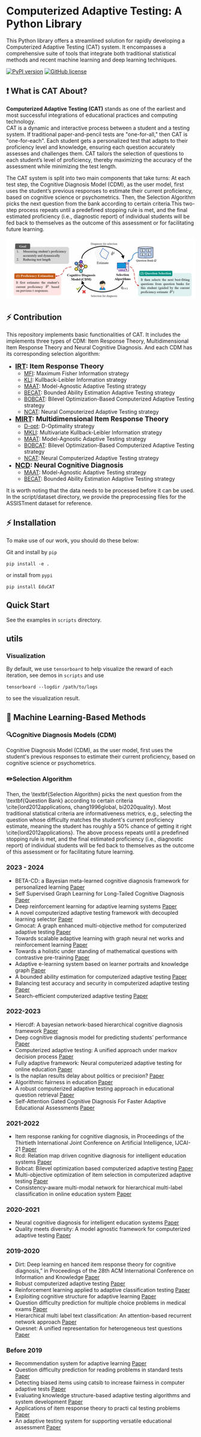 # Computerized Adaptive Testing: A Python Library
<!-- **<font size=5>Computerized Adaptive Testing Package, including the following models and strategies.</font>** -->
This Python library offers a streamlined solution for rapidly developing a Computerized Adaptive Testing (CAT) system. It encompasses a comprehensive suite of tools that integrate both traditional statistical methods and recent machine learning and deep learning techniques.

[![PyPI version](https://img.shields.io/pypi/v/EduCAT.svg)](https://pypi.org/project/EduCAT/)
[![GitHub license](https://img.shields.io/github/license/bigdata-ustc/EduCAT.svg)](https://github.com/bigdata-ustc/EduCAT/blob/main/LICENSE)  

## ❗ What is CAT About?

**Computerized Adaptive Testing (CAT)** stands as one of the earliest and most successful integrations of educational practices and computing technology.  
CAT is a dynamic and interactive process between a student and a testing system. If traditional paper-and-pencil tests are "one-for-all," then CAT is "one-for-each". Each student gets a personalized test that adapts to their proficiency level and knowledge, ensuring each question accurately assesses and challenges them. CAT tailors the selection of questions to each student’s level of proficiency, thereby maximizing the accuracy of the assessment while minimizing the test length. 


The CAT system is split into two main components that take turns: At each test step, the Cognitive Diagnosis Model (CDM), as the user model, first uses the student’s previous  responses to estimate their current proficiency, based on cognitive science or psychometrics. Then, the Selection Algorithm picks the next question from the bank according to certain criteria.This two-step process repeats until a predefined stopping rule is met, and the final estimated proficiency (i.e., diagnostic report) of individual students will be fed back to themselves as the outcome of this assessment or for facilitating future learning. 

![Figure 2](./figs/cat_image_1.png)



## ⚡ Contribution

This repository implements basic functionalities of CAT. It includes the implements three types of CDM: Item Response Theory, Multidimensional Item Response Theory and Neural Cognitive Diagnosis. And each CDM has its corresponding selection algorithm:
* **<font size=4>[IRT](https://link.springer.com/book/10.1007/978-0-387-89976-3): Item Response Theory**</font>
  * [<u>MFI</u>](https://api.taylorfrancis.com/content/books/mono/download?identifierName=doi&identifierValue=10.4324/9780203056615&type=googlepdf): Maximum Fisher Information strategy
  * [<u>KLI</u>](https://journals.sagepub.com/doi/abs/10.1177/014662169602000303): Kullback-Leibler Information strategy
  * [<u>MAAT</u>](https://ieeexplore.ieee.org/abstract/document/9338437/): Model-Agnostic Adaptive Testing strategy
  * [<u>BECAT</u>](https://nips.cc/virtual/2023/poster/70224): Bounded Ability Estimation Adaptive Testing strategy 
  * [<u>BOBCAT</u>](https://www.ijcai.org/proceedings/2021/0332.pdf): Bilevel Optimization-Based Computerized Adaptive Testing strategy 
  * [<u>NCAT</u>](https://ojs.aaai.org/index.php/AAAI/article/view/20399): Neural Computerized Adaptive Testing strategy 
* **<font size=4>[MIRT](https://link.springer.com/book/10.1007/978-0-387-89976-3): Multidimensional Item Response Theory</font>**
  * [<u>D-opt</u>](https://www.sciencedirect.com/science/article/pii/S0169716106260188): D-Optimality strategy
  * [<u>MKLI</u>](https://link.springer.com/article/10.1007/s11336-014-9401-5): Multivariate Kullback-Leibler Information strategy
  * [<u>MAAT</u>](https://ieeexplore.ieee.org/abstract/document/9338437/): Model-Agnostic Adaptive Testing strategy
  * [<u>BOBCAT</u>](https://www.ijcai.org/proceedings/2021/0332.pdf): Bilevel Optimization-Based Computerized Adaptive Testing strategy 
  * [<u>NCAT</u>](https://ojs.aaai.org/index.php/AAAI/article/view/20399): Neural Computerized Adaptive Testing strategy 
* **<font size=4>[NCD](https://ojs.aaai.org/index.php/AAAI/article/view/6080): Neural Cognitive Diagnosis</font>**
  * [<u>MAAT</u>](https://ieeexplore.ieee.org/abstract/document/9338437/): Model-Agnostic Adaptive Testing strategy
  * [<u>BECAT</u>](https://nips.cc/virtual/2023/poster/70224): Bounded Ability Estimation Adaptive Testing strategy 

<!-- BECAT strategy comes from paper A Bounded Ability Estimation for Computerized Adaptive Testing [Paper](https://nips.cc/virtual/2023/poster/70224) -->

It is worth noting that the data needs to be processed before it can be used. In the script/dataset directory, we provide the preprocessing files for the ASSISTment dataset for reference.

## ⚡ Installation

To make use of our work, you should do these below:

Git and install by `pip`

```
pip install -e .
```
or install from `pypi`
```
pip install EduCAT
```

## Quick Start

See the examples in `scripts` directory.

## utils

### Visualization

By default, we use `tensorboard` to help visualize the reward of each iteration, see demos in `scripts` and use

```
tensorboard --logdir /path/to/logs
```

to see the visualization result.


## 📕 Machine Learning-Based Methods
### 🔍Cognitive Diagnosis Models (CDM)
Cognitive Diagnosis Model (CDM), as the user model, first uses the student's previous responses to estimate their current proficiency, based on cognitive science or psychometrics.

<!-- Item Response Theory (IRT) is a statistical model used to assess individual abilities and traits. students’ proficiencies and question difficulties are handled as overall attributes reflected in students’ historical response data. These attributes can be single or multidimensional and are estimated through latent parameter estimation techniques. 


#### Neural Cognitive Diagnosis (NCD)
Neural Cognitive Diagnosis (NCD) is a cutting-edge framework designed to tackle the challenges inherent in cognitive diagnosis, in response to the complex and non-linear interactions between students and questions. In NCD models, we project students and questions to factor vectors and incorporates neural networks to learn the complex exercising interactions.  -->

### ✏️Selection Algorithm
 Then, the \textbf{Selection Algorithm} picks the next question from the \textbf{Question Bank} according to certain criteria \cite{lord2012applications, chang1996global, bi2020quality}. Most traditional statistical criteria are informativeness metrics, e.g., selecting the question whose difficulty matches the student's current proficiency estimate, meaning the student has roughly a 50\% chance of getting it right \cite{lord2012applications}. The above process repeats until a predefined stopping rule is met, and the final estimated proficiency (i.e., diagnostic report) of individual students will be fed back to themselves as the outcome of this assessment or for facilitating future learning. 


<!-- The purpose of CAT is to assess students' abilities with minimal items and high accuracy. The item selection algorithm can be divided into two types: information-based selection and data-driven selection. The most famous traditional information-based selection algorithm is Fisher Information (FSI). In addition, there are other item selection algorithms such as Kullback-Leibler Information. In recent years, the MAAT algorithm based on active learning and the BECAT algorithm based on core subset have been proposed, which can better adapt to the NCD model. BOBCAT, NCAT, and other algorithms treat item selection as a reinforcement learning problem and train the item selection algorithm with a large amount of student data to solve the problem. -->



### 2023 - 2024

- BETA-CD: a Bayesian meta-learned cognitive diagnosis framework for personalized learning  [Paper](https://dl.acm.org/doi/10.1609/aaai.v37i4.25629)
- Self Supervised Graph Learning for Long-Tailed Cognitive Diagnosis [Paper](https://arxiv.org/abs/2210.08169)
- Deep reinforcement learning for adaptive learning systems [Paper](https://arxiv.org/abs/2004.08410)
- A novel computerized adaptive testing framework with decoupled learning selector [Paper](https://link.springer.com/article/10.1007/s40747-023-01019-1)
- Gmocat: A graph enhanced multi-objective method for computerized adaptive testing [Paper](https://arxiv.org/abs/2310.07477)
- Towards scalable adaptive learning with graph neural net works and reinforcement learning [Paper](https://arxiv.org/abs/2305.06398)
- Towards a holistic under standing of mathematical questions with contrastive pre-training [Paper](https://arxiv.org/abs/2301.07558)
- Adaptive e-learning system based on learner portraits and knowledge graph [Paper](https://ieeexplore.ieee.org/document/10164957/)
- A bounded ability estimation for computerized adaptive testing [Paper](https://openreview.net/pdf?id=tAwjG5bM7H)
- Balancing test accuracy and security in computerized adaptive testing [Paper](https://arxiv.org/abs/2305.18312)
- Search-efficient computerized adaptive testing [Paper](https://dl.acm.org/doi/10.1145/3583780.3615049)

### 2022-2023

- Hiercdf: A bayesian  network-based hierarchical cognitive diagnosis framework [Paper](https://dl.acm.org/doi/10.1145/3534678.3539486)
- Deep cognitive diagnosis model for predicting  students’ performance [Paper](https://www.sciencedirect.com/science/article/pii/S0167739X21003277)
- Computerized  adaptive testing: A unified approach under markov decision process [Paper](https://link.springer.com/chapter/10.1007/978-3-031-10522-7_40)
- Fully adaptive framework: Neural computerized adaptive testing for online education [Paper](https://ojs.aaai.org/index.php/AAAI/article/view/20399)
- Is the naplan results delay about politics or precision? [Paper](https://blog.aare.edu.au/is-the-naplan-results-delay-about-politics-or-precision/)
- Algorithmic fairness  in education [Paper](https://arxiv.org/abs/2007.05443)
- A robust computerized adaptive testing approach in educational question retrieval [Paper](https://dl.acm.org/doi/abs/10.1145/3477495.3531928)
- Self-Attention Gated Cognitive Diagnosis For Faster Adaptive Educational Assessments [Paper](https://ieeexplore.ieee.org/document/10027634/)

### 2021-2022

- Item response ranking for cognitive diagnosis, in Proceedings of the Thirtieth International Joint Conference on Artificial Intelligence, IJCAI-21 [Paper](https://www.ijcai.org/proceedings/2021/241)
- Rcd: Relation map driven cognitive diagnosis for intelligent education systems [Paper](https://dl.acm.org/doi/10.1145/3404835.3462932)
- Bobcat: Bilevel optimization based computerized adaptive testing [Paper](https://www.ijcai.org/proceedings/2021/0332.pdf)
- Multi-objective optimization of item selection in computerized adaptive testing [Paper](https://dl.acm.org/doi/10.1145/3449639.3459334)
- Consistency-aware multi-modal network for hierarchical multi-label classification in online education system [Paper](https://ieeexplore.ieee.org/document/9667767/)

### 2020-2021

- Neural cognitive diagnosis for intelligent education systems [Paper](https://arxiv.org/abs/1908.08733)
- Quality meets diversity: A model agnostic framework for computerized adaptive testing [Paper](https://ieeexplore.ieee.org/abstract/document/9338437/)

### 2019-2020

- Dirt: Deep learning en hanced item response theory for cognitive diagnosis,” in Proceedings of the 28th ACM International Conference on Information and Knowledge [Paper](https://dl.acm.org/doi/10.1145/3357384.3358070)
- Robust computerized adaptive testing [Paper](https://link.springer.com/chapter/10.1007/978-3-030-18480-3_15)
- Reinforcement learning applied to adaptive classification testing [Paper](https://link.springer.com/chapter/10.1007/978-3-030-18480-3_17)
- Exploiting cognitive structure for adaptive learning [Paper](https://arxiv.org/abs/1905.12470)
- Question difficulty prediction for multiple choice problems in medical exams [Paper](https://dl.acm.org/doi/10.1145/3357384.3358013)
- Hierarchical multi label text classification: An attention-based recurrent network approach [Paper](https://dl.acm.org/doi/abs/10.1145/3357384.3357885)
- Quesnet: A unified representation for heterogeneous test questions [Paper](https://arxiv.org/abs/1905.10949)

### Before 2019

- Recommendation  system for adaptive learning [Paper](https://journals.sagepub.com/doi/full/10.1177/0146621617697959)
- Question difficulty prediction for reading problems in standard tests [Paper](https://dl.acm.org/doi/10.5555/3298239.3298437)
- Detecting biased items using catsib to increase fairness in computer adaptive tests [Paper](https://www.researchgate.net/publication/287052110_Detecting_biased_items_using_CATSIB_to_increase_fairness_in_computer_adaptive_tests)
- Evaluating knowledge structure-based adaptive testing algorithms and system development [Paper](https://www.researchgate.net/publication/266889340_Evaluating_Knowledge_Structure-based_Adaptive_Testing_Algorithms_and_System_Development)
- Applications of item response theory to practi cal testing problems [Paper](https://www.semanticscholar.org/paper/Applications-of-Item-Response-Theory-To-Practical-Lord/d0476004085419b8a44953f5cdab11442c12ffaa)
- An adaptive testing system for supporting versatile educational assessment [Paper](https://www.sciencedirect.com/science/article/pii/S0360131508000973)

